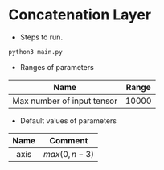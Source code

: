 # Concatenation Layer

+ Steps to run.

```bash
python3 main.py
```

+ Ranges of parameters

|            Name            | Range |
| :------------------------: | :---: |
| Max number of input tensor | 10000 |

+ Default values of parameters

| Name |          Comment           |
| :--: | :------------------------: |
| axis | $max\left(0, n - 3\right)$ |
